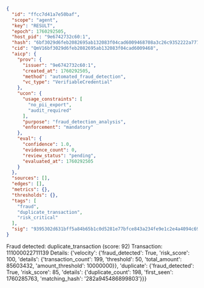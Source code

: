 ```json
{
  "id": "ffcc7d41a7e50baf",
  "scope": "agent",
  "key": "RESULT",
  "epoch": 1760292505,
  "host_pid": "9e6742732c60:1",
  "hash": "6bf3029d6feb2082695ab132083f04cad6009468708a3c26c9352222a777efc4",
  "cid": "QmV16bf3029d6feb2082695ab132083f04cad6009468",
  "aicp": {
    "prov": {
      "issuer": "9e6742732c60:1",
      "created_at": 1760292505,
      "method": "automated_fraud_detection",
      "vc_type": "VerifiableCredential"
    },
    "ucon": {
      "usage_constraints": [
        "no_pii_export",
        "audit_required"
      ],
      "purpose": "fraud_detection_analysis",
      "enforcement": "mandatory"
    },
    "eval": {
      "confidence": 1.0,
      "evidence_count": 0,
      "review_status": "pending",
      "evaluated_at": 1760292505
    }
  },
  "sources": [],
  "edges": [],
  "metrics": {},
  "thresholds": {},
  "tags": [
    "fraud",
    "duplicate_transaction",
    "risk_critical"
  ],
  "sig": "9395302d631bff5a84b65b1c0d5281e77bfce843a234fe9e1c2e4a4094c6979f"
}
```

Fraud detected: duplicate_transaction (score: 92)
Transaction: 111000022711139
Details: {'velocity': {'fraud_detected': True, 'risk_score': 100, 'details': {'transaction_count': 199, 'threshold': 50, 'total_amount': 85603432, 'amount_threshold': 10000000}}, 'duplicate': {'fraud_detected': True, 'risk_score': 85, 'details': {'duplicate_count': 198, 'first_seen': 1760285763, 'matching_hash': '282a945486899803'}}}